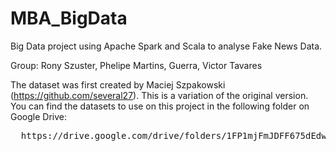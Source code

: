 # MBA_BigData
Big Data project using Apache Spark and Scala to analyse Fake News Data.

Group:
Rony Szuster,
Phelipe Martins,
Guerra,
Victor Tavares

The dataset was first created by Maciej Szpakowski (https://github.com/several27). This is a variation of the original version. You can find the datasets to use on this project in the following folder on Google Drive:

<pre align="center">
  https://drive.google.com/drive/folders/1FP1mjFmJDFF675dEdwNDfbISxXskrTs9?usp=sharing
</pre>
